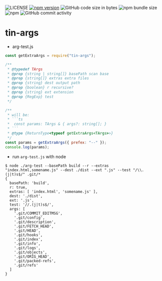 ![LICENSE](https://img.shields.io/badge/Lisence-MIT-blue.svg)
[![npm version](https://badge.fury.io/js/tin-args.svg)](https://badge.fury.io/js/tin-args)
![GitHub code size in bytes](https://img.shields.io/github/languages/code-size/jeffy-g/tiny-args.svg?style=plastic)
![npm bundle size](https://img.shields.io/bundlephobia/min/tin-args?style=plastic)
![npm](https://img.shields.io/npm/dm/tin-args.svg?style=plastic)
![GitHub commit activity](https://img.shields.io/github/commit-activity/m/jeffy-g/tiny-args.svg?style=plastic)

# tin-args


+ arg-test.js

```js
const getExtraArgs = require("tin-args");

/**
 * @typedef TArgs
 * @prop {string | string[]} basePath scan base
 * @prop {string[]} extras extra files
 * @prop {string} dest output path
 * @prop {boolean} r recursive?
 * @prop {string} ext extension
 * @prop {RegExp} test
 */

/**
 * will be:
 * ```ts
 *  const params: TArgs & { args?: string[]; }
 * ```
 * @type {ReturnType<typeof getExtraArgs<TArgs>>}
 */
const params = getExtraArgs({ prefex: "--" });
console.log(params);
```

+ run `arg-test.js` with node

```shell
$ node ./arg-test --basePath build --r --extras "index.html,somename.js" --dest ./dist --ext ".js" --test "/\\.(j|t)s$/" .git/*
{
  basePath: 'build',
  r: true,
  extras: [ 'index.html', 'somename.js' ],
  dest: './dist',
  ext: '.js',
  test: '//.(j|t)s$/',
  args: [
    '.git/COMMIT_EDITMSG',
    '.git/config',
    '.git/description',
    '.git/FETCH_HEAD',
    '.git/HEAD',
    '.git/hooks',
    '.git/index',
    '.git/info',
    '.git/logs',
    '.git/objects',
    '.git/ORIG_HEAD',
    '.git/packed-refs',
    '.git/refs'
  ]
}
```
